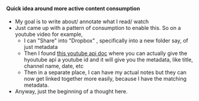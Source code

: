 


#### Quick idea around more active content consumption
* My goal is to write about/ annotate what I read/ watch
* Just came up with a pattern of consumption to enable this. So on a youtube video for example,
    * I can "Share" into "Dropbox" , specifically into a new folder say, of just metadata
    * Then I found [this youtube api doc](https://developers.google.com/youtube/v3/docs/videos/list) where you can actually give the hyoutube api a youtube id and it will give you the metadata, like title, channel name, date, etc
    * Then in a separate place, I can have my actual notes but they can now get linked together more easily, because I have the matching metadata.
* Anyway, just the beginning of a thought here.  
